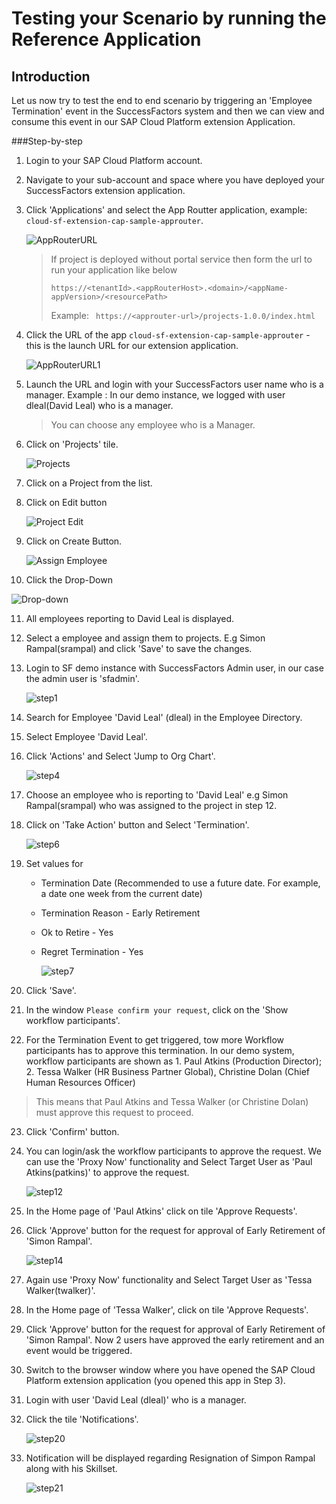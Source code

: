 # Testing your Scenario by running the Reference Application

## Introduction
Let us now try to test the end to end scenario by triggering an 'Employee Termination' event in the SuccessFactors system and then we can view and consume this event in our SAP Cloud Platform extension Application.

###Step-by-step

1. Login to your SAP Cloud Platform account.
2. Navigate to your sub-account and space where you have deployed your SuccessFactors extension application.
3. Click 'Applications' and select the App Routter application, example: `cloud-sf-extension-cap-sample-approuter`.

   ![AppRouterURL](./images/AppRouterURL.png)
   
   > If project is deployed without portal service then form the url to run your application like below
   >
   >`https://<tenantId>.<appRouterHost>.<domain>/<appName-appVersion>/<resourcePath>`
   >
   >Example:
    ```  https://<approuter-url>/projects-1.0.0/index.html ```
    
4. Click the URL of the app `cloud-sf-extension-cap-sample-approuter` - this is the launch URL for our extension application.
   
   ![AppRouterURL1](./images/AppRouterURL1.png)
  
5. Launch the URL and login with your SuccessFactors user name who is a manager. Example : In our demo instance, we logged with user  dleal(David Leal) who is a manager.

   > You can choose any employee who is a Manager.

6. Click on 'Projects' tile.

   ![Projects](./images/Projects.png)
   
7. Click on a Project from the list. 
8. Click on Edit button

   ![Project Edit](./images/Edit.png)

9. Click on Create Button.
   
   ![Assign Employee](./images/Create.png)

10. Click the Drop-Down

   ![Drop-down](./images/Drop-down.png)
   
11.  All employees reporting to David Leal is displayed.
12. Select a employee and assign them to projects. E.g Simon Rampal(srampal) and click 'Save' to save the changes.
13. Login to SF demo instance with SuccessFactors Admin user, in our case the admin user is 'sfadmin'.

    ![step1](./images/step1.PNG)
    
14. Search for Employee 'David Leal' (dleal) in the Employee Directory.
15. Select Employee 'David Leal'.
16. Click 'Actions' and Select 'Jump to Org Chart'.
    
    ![step4](./images/step4.PNG)
17. Choose an employee who is reporting to 'David Leal' e.g Simon Rampal(srampal) who was assigned to the project in step 12.

18. Click on 'Take Action' button and Select 'Termination'.
    
    ![step6](./images/step6.PNG)
    
19. Set values for
      - Termination Date (Recommended to use a future date. For example, a date one week from the current date)
      - Termination Reason - Early Retirement
      - Ok to Retire - Yes
      - Regret Termination - Yes
      
        ![step7](./images/step7.PNG)
        
20. Click 'Save'.
21. In the window `Please confirm your request`, click on the 'Show workflow participants'.
22. For the Termination Event to get triggered, tow more Workflow participants has to approve this termination. In our demo system, workflow participants are shown as 1. Paul Atkins (Production Director); 2. Tessa Walker (HR Business Partner Global), Christine Dolan (Chief Human Resources Officer)
> This means that Paul Atkins and Tessa Walker (or Christine Dolan) must approve this request to proceed.
23. Click 'Confirm' button.
24. You can login/ask the workflow participants to approve the request. We can use the 'Proxy Now' functionality and Select Target User as 'Paul Atkins(patkins)' to approve the request.
    
    ![step12](./images/step12.PNG)
    
25. In the Home page of 'Paul Atkins' click on tile 'Approve Requests'.
26. Click 'Approve' button for the request for approval of Early Retirement of 'Simon Rampal'.
    
    ![step14](./images/step14.PNG)
    
27. Again use 'Proxy Now' functionality and Select Target User as 'Tessa Walker(twalker)'.
28. In the Home page of 'Tessa Walker', click on tile 'Approve Requests'.
29. Click 'Approve' button for the request for approval of Early Retirement of 'Simon Rampal'. Now 2 users have approved the early retirement and an event would be triggered.
30. Switch to the browser window where you have opened the SAP Cloud Platform extension application (you opened this app in Step 3).
31. Login with user 'David Leal (dleal)' who is a manager.
32. Click the tile 'Notifications'.
    
    ![step20](./images/NotificationInApp.png)
    
33. Notification will be displayed regarding Resignation of Simpon Rampal along with his Skillset.

    ![step21](./images/Step29.png)
